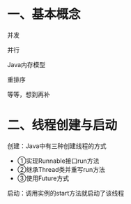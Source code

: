 # 一、基本概念
并发

并行

Java内存模型

重排序

等等，想到再补

# 二、线程创建与启动

创建：Java中有三种创建线程的方式
- ①实现Runnable接口run方法
- ②继承Thread类并重写run方法
- ③使用Future方式

启动：调用实例的start方法就启动了该线程
